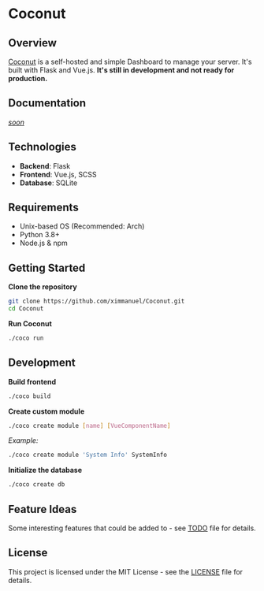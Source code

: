 # Coconut

## Overview
[Coconut](https://lytexmedia.com/coconut) is a self-hosted and simple Dashboard to manage your server. It's built with Flask and Vue.js.
**It's still in development and not ready for production.**

## Documentation
[*soon*](https://lytexmedia.com/coconut)

## Technologies
- **Backend**: Flask
- **Frontend**: Vue.js, SCSS
- **Database**: SQLite

## Requirements
- Unix-based OS (Recommended: Arch)
- Python 3.8+
- Node.js & npm

## Getting Started

**Clone the repository**
```bash
git clone https://github.com/ximmanuel/Coconut.git
cd Coconut
```

**Run Coconut**
```bash
./coco run
```

## Development

**Build frontend**
```bash
./coco build
```

**Create custom module**
```bash
./coco create module [name] [VueComponentName]
```
*Example:*
```bash
./coco create module 'System Info' SystemInfo
```

**Initialize the database**
```bash
./coco create db
```

## Feature Ideas
Some interesting features that could be added to - see [TODO](TODO.md) file for details.

## License
This project is licensed under the MIT License - see the [LICENSE](LICENSE) file for details.
